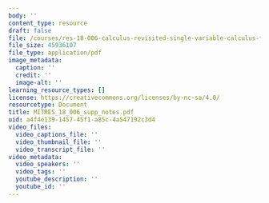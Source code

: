 ```yaml
---
body: ''
content_type: resource
draft: false
file: /courses/res-18-006-calculus-revisited-single-variable-calculus-fall-2010/mitres_18_006_supp_notes.pdf
file_size: 45936107
file_type: application/pdf
image_metadata:
  caption: ''
  credit: ''
  image-alt: ''
learning_resource_types: []
license: https://creativecommons.org/licenses/by-nc-sa/4.0/
resourcetype: Document
title: MITRES_18_006_supp_notes.pdf
uid: a4f4e139-1457-45f1-a85c-4a547192c3d4
video_files:
  video_captions_file: ''
  video_thumbnail_file: ''
  video_transcript_file: ''
video_metadata:
  video_speakers: ''
  video_tags: ''
  youtube_description: ''
  youtube_id: ''
---
```

